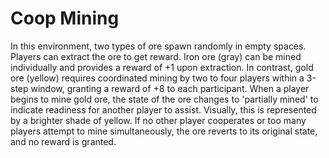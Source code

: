 # Coop Mining

In this environment, two types of ore spawn randomly in empty spaces. Players can extract the ore to get reward. Iron ore (gray) can be mined individually and provides a reward of +1 upon extraction. In contrast, gold ore (yellow) requires coordinated mining by two to four players within a 3-step window, granting a reward of +8 to each participant. When a player begins to mine gold ore, the state of the ore changes to 'partially mined' to indicate readiness for another player to assist. Visually, this is represented by a brighter shade of yellow. If no other player cooperates or too many players attempt to mine simultaneously, the ore reverts to its original state, and no reward is granted.